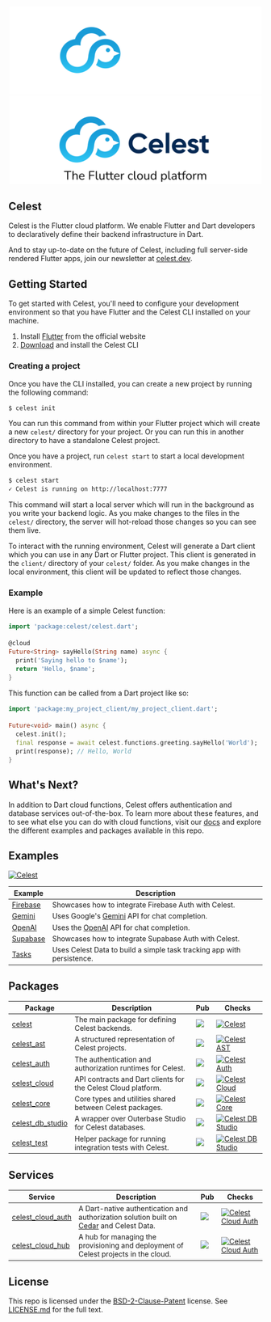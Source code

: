 <p align="center">
<img src="./assets/logo-dark.png#gh-dark-mode-only" width="500">
<img src="./assets/logo-light.png#gh-light-mode-only" width="500">
</p>

## Celest

Celest is the Flutter cloud platform. We enable Flutter and Dart developers to declaratively define their backend infrastructure in Dart.

And to stay up-to-date on the future of Celest, including full server-side rendered Flutter apps, join our newsletter at [celest.dev](https://www.celest.dev/#stay-up-to-date).

## Getting Started

To get started with Celest, you'll need to configure your development environment so that you have Flutter and the Celest CLI installed on your machine.

1. Install [Flutter](https://docs.flutter.dev/get-started/install) from the official website
2. [Download](https://celest.dev/download) and install the Celest CLI

### Creating a project

Once you have the CLI installed, you can create a new project by running the following command:

```bash
$ celest init
```

You can run this command from within your Flutter project which will create a new `celest/` directory for your project. Or you can run
this in another directory to have a standalone Celest project.

Once you have a project, run `celest start` to start a local development environment.

```bash
$ celest start
✓ Celest is running on http://localhost:7777
```

This command will start a local server which will run in the background as you write your backend logic. As you make changes to the files in the `celest/` directory,
the server will hot-reload those changes so you can see them live.

To interact with the running environment, Celest will generate a Dart client which you can use in any Dart or Flutter project. This client
is generated in the `client/` directory of your `celest/` folder. As you make changes in the local environment, this client will be updated to reflect those changes.

### Example

Here is an example of a simple Celest function:

```dart
import 'package:celest/celest.dart';

@cloud
Future<String> sayHello(String name) async {
  print('Saying hello to $name');
  return 'Hello, $name';
}
```

This function can be called from a Dart project like so:

```dart
import 'package:my_project_client/my_project_client.dart';

Future<void> main() async {
  celest.init();
  final response = await celest.functions.greeting.sayHello('World');
  print(response); // Hello, World
}
```

## What's Next?

In addition to Dart cloud functions, Celest offers authentication and database services out-of-the-box. To learn more about these features,
and to see what else you can do with cloud functions, visit our [docs](https://celest.dev/docs) and explore the different examples and
packages available in this repo.

## Examples

[![Celest](https://github.com/celest-dev/celest/actions/workflows/examples.yaml/badge.svg)](https://github.com/celest-dev/celest/actions/workflows/examples.yaml)

| Example                        | Description                                                                               |
| ------------------------------ | ----------------------------------------------------------------------------------------- |
| [Firebase](examples/firebase/) | Showcases how to integrate Firebase Auth with Celest.                                     |
| [Gemini](examples/gemini/)     | Uses Google's [Gemini](https://ai.google.dev/) API for chat completion.                   |
| [OpenAI](examples/openai/)     | Uses the [OpenAI](https://platform.openai.com/docs/introduction) API for chat completion. |
| [Supabase](examples/supabase/) | Showcases how to integrate Supabase Auth with Celest.                                     |
| [Tasks](examples/tasks/)       | Uses Celest Data to build a simple task tracking app with persistence.                    |

## Packages

| Package                                        | Description                                                   | Pub                                                                                                                                    | Checks                                                                                                                                                                                      |
| ---------------------------------------------- | ------------------------------------------------------------- | -------------------------------------------------------------------------------------------------------------------------------------- | ------------------------------------------------------------------------------------------------------------------------------------------------------------------------------------------- |
| [celest](packages/celest/)                     | The main package for defining Celest backends.                | <a href="https://pub.dev/packages/celest" target="_blank"> <img src="https://img.shields.io/pub/v/celest.svg"></a>                     | [![Celest](https://github.com/celest-dev/celest/actions/workflows/celest.yaml/badge.svg)](https://github.com/celest-dev/celest/actions/workflows/celest.yaml)                               |
| [celest_ast](packages/celest_ast/)             | A structured representation of Celest projects.               | <a href="https://pub.dev/packages/celest_ast" target="_blank"> <img src="https://img.shields.io/pub/v/celest_ast.svg"></a>             | [![Celest AST](https://github.com/celest-dev/celest/actions/workflows/celest_ast.yaml/badge.svg)](https://github.com/celest-dev/celest/actions/workflows/celest_ast.yaml)                   |
| [celest_auth](packages/celest_auth/)           | The authentication and authorization runtimes for Celest.     | <a href="https://pub.dev/packages/celest_auth" target="_blank"> <img src="https://img.shields.io/pub/v/celest_auth.svg"></a>           | [![Celest Auth](https://github.com/celest-dev/celest/actions/workflows/celest_auth.yaml/badge.svg)](https://github.com/celest-dev/celest/actions/workflows/celest_auth.yaml)                |
| [celest_cloud](packages/celest_cloud/)         | API contracts and Dart clients for the Celest Cloud platform. | <a href="https://pub.dev/packages/celest_cloud" target="_blank"> <img src="https://img.shields.io/pub/v/celest_cloud.svg"></a>         | [![Celest Cloud](https://github.com/celest-dev/celest/actions/workflows/celest_cloud.yaml/badge.svg)](https://github.com/celest-dev/celest/actions/workflows/celest_cloud.yaml)             |
| [celest_core](packages/celest_core/)           | Core types and utilities shared between Celest packages.      | <a href="https://pub.dev/packages/celest_core" target="_blank"> <img src="https://img.shields.io/pub/v/celest_core.svg"></a>           | [![Celest Core](https://github.com/celest-dev/celest/actions/workflows/celest_core.yaml/badge.svg)](https://github.com/celest-dev/celest/actions/workflows/celest_core.yaml)                |
| [celest_db_studio](packages/celest_db_studio/) | A wrapper over Outerbase Studio for Celest databases.         | <a href="https://pub.dev/packages/celest_db_studio" target="_blank"> <img src="https://img.shields.io/pub/v/celest_db_studio.svg"></a> | [![Celest DB Studio](https://github.com/celest-dev/celest/actions/workflows/celest_db_studio.yaml/badge.svg)](https://github.com/celest-dev/celest/actions/workflows/celest_db_studio.yaml) |
| [celest_test](packages/celest_test/)           | Helper package for running integration tests with Celest.     | <a href="https://pub.dev/packages/celest_test" target="_blank"> <img src="https://img.shields.io/pub/v/celest_test.svg"></a>           | [![Celest DB Studio](https://github.com/celest-dev/celest/actions/workflows/celest_test.yaml/badge.svg)](https://github.com/celest-dev/celest/actions/workflows/celest_test.yaml)           |

## Services

| Service                                          | Description                                                                                                                         | Pub                                                                                                                                      | Checks                                                                                                                                                                                         |
| ------------------------------------------------ | ----------------------------------------------------------------------------------------------------------------------------------- | ---------------------------------------------------------------------------------------------------------------------------------------- | ---------------------------------------------------------------------------------------------------------------------------------------------------------------------------------------------- |
| [celest_cloud_auth](packages/celest_cloud_auth/) | A Dart-native authentication and authorization solution built on [Cedar](https://github.com/celest-dev/cedar-dart) and Celest Data. | <a href="https://pub.dev/packages/celest_cloud_auth" target="_blank"> <img src="https://img.shields.io/pub/v/celest_cloud_auth.svg"></a> | [![Celest Cloud Auth](https://github.com/celest-dev/celest/actions/workflows/celest_cloud_auth.yaml/badge.svg)](https://github.com/celest-dev/celest/actions/workflows/celest_cloud_auth.yaml) |
| [celest_cloud_hub](packages/celest_cloud_hub/)   | A hub for managing the provisioning and deployment of Celest projects in the cloud.                                                 | <a href="https://pub.dev/packages/celest_cloud_hub" target="_blank"> <img src="https://img.shields.io/pub/v/celest_cloud_hub.svg"></a>   | [![Celest Cloud Auth](https://github.com/celest-dev/celest/actions/workflows/celest_cloud_hub.yaml/badge.svg)](https://github.com/celest-dev/celest/actions/workflows/celest_cloud_hub.yaml)   |

## License

This repo is licensed under the [BSD-2-Clause-Patent](https://spdx.org/licenses/BSD-2-Clause-Patent.html) license. See [LICENSE.md](LICENSE.md) for the full text.
